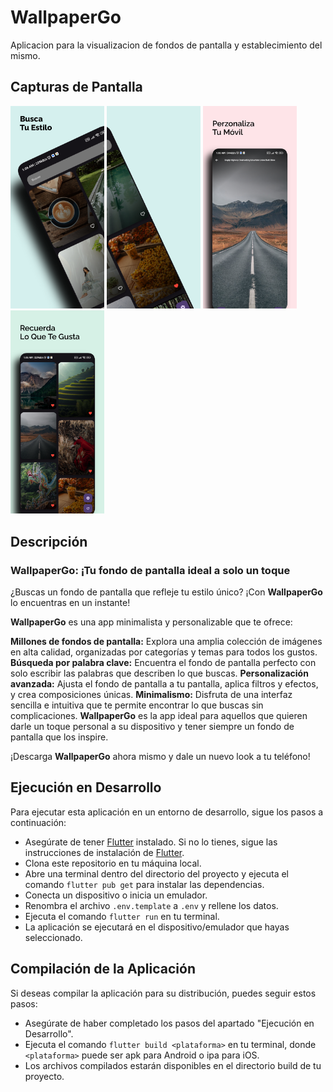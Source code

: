 # WallpaperGo

Aplicacion para la visualizacion de fondos de pantalla y establecimiento del mismo.

## Capturas de Pantalla

<div>
  <img src="screenshots/Apple iPhone 11 Pro Max/Apple iPhone 11 Pro Max Screenshot 0.png" width="150" />
  <img src="screenshots/Apple iPhone 11 Pro Max/Apple iPhone 11 Pro Max Screenshot 1.png" width="150" />
  <img src="screenshots/Apple iPhone 11 Pro Max/Apple iPhone 11 Pro Max Screenshot 2.png" width="150" />
  <img src="screenshots/Apple iPhone 11 Pro Max/Apple iPhone 11 Pro Max Screenshot 3.png" width="150" />
</div>

## Descripción

### WallpaperGo: ¡Tu fondo de pantalla ideal a solo un toque

¿Buscas un fondo de pantalla que refleje tu estilo único? ¡Con **WallpaperGo** lo encuentras en un instante!

**WallpaperGo** es una app minimalista y personalizable que te ofrece:

**Millones de fondos de pantalla:** Explora una amplia colección de imágenes en alta calidad, organizadas por categorías y temas para todos los gustos.
**Búsqueda por palabra clave:** Encuentra el fondo de pantalla perfecto con solo escribir las palabras que describen lo que buscas.
**Personalización avanzada:** Ajusta el fondo de pantalla a tu pantalla, aplica filtros y efectos, y crea composiciones únicas.
**Minimalismo:** Disfruta de una interfaz sencilla e intuitiva que te permite encontrar lo que buscas sin complicaciones.
**WallpaperGo** es la app ideal para aquellos que quieren darle un toque personal a su dispositivo y tener siempre un fondo de pantalla que los inspire.

¡Descarga **WallpaperGo** ahora mismo y dale un nuevo look a tu teléfono!

## Ejecución en Desarrollo

Para ejecutar esta aplicación en un entorno de desarrollo, sigue los pasos a continuación:

- Asegúrate de tener [Flutter](https://flutter.dev/) instalado. Si no lo tienes, sigue las instrucciones de instalación de [Flutter](https://flutter.dev/).
- Clona este repositorio en tu máquina local.
- Abre una terminal dentro del directorio del proyecto y ejecuta el comando `flutter pub get` para instalar las dependencias.
- Conecta un dispositivo o inicia un emulador.
- Renombra el archivo `.env.template` a `.env` y rellene los datos.
- Ejecuta el comando `flutter run` en tu terminal.
- La aplicación se ejecutará en el dispositivo/emulador que hayas seleccionado.

## Compilación de la Aplicación

Si deseas compilar la aplicación para su distribución, puedes seguir estos pasos:

- Asegúrate de haber completado los pasos del apartado "Ejecución en Desarrollo".
- Ejecuta el comando `flutter build <plataforma>` en tu terminal, donde `<plataforma>` puede ser apk para Android o ipa para iOS.
- Los archivos compilados estarán disponibles en el directorio build de tu proyecto.
